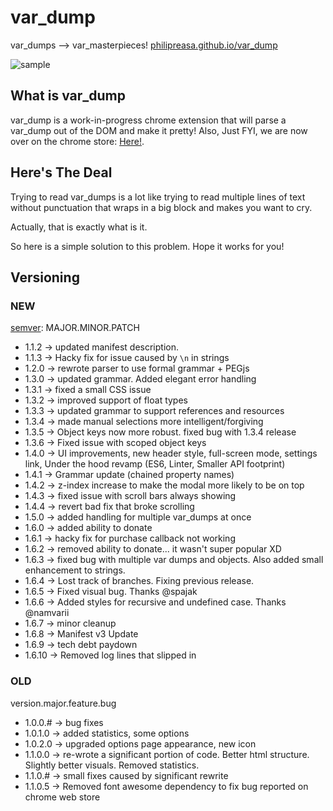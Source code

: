 # var_dump

var_dumps --> var_masterpieces!
[philipreasa.github.io/var_dump](http://philipreasa.github.io/var_dump/)

![sample](https://cloud.githubusercontent.com/assets/1691316/20464548/aca2261e-aefd-11e6-8f81-0abba3357a03.gif)

## What is var_dump

var_dump is a work-in-progress chrome extension that will parse a var_dump out of the DOM and make it pretty!
Also, Just FYI, we are now over on the chrome store: [Here!](https://chrome.google.com/webstore/detail/varmasterpiece/chfhddogiigmfpkcmgfpolalagdcamkl).

## Here's The Deal

Trying to read var_dumps is a lot like trying to read multiple lines of text without punctuation that wraps in a big block and makes you want to cry.

Actually, that is exactly what is it.

So here is a simple solution to this problem. Hope it works for you!

## Versioning

### NEW

[semver](http://semver.org/): MAJOR.MINOR.PATCH

- 1.1.2 -> updated manifest description.
- 1.1.3 -> Hacky fix for issue caused by `\n` in strings
- 1.2.0 -> rewrote parser to use formal grammar + PEGjs
- 1.3.0 -> updated grammar. Added elegant error handling
- 1.3.1 -> fixed a small CSS issue
- 1.3.2 -> improved support of float types
- 1.3.3 -> updated grammar to support references and resources
- 1.3.4 -> made manual selections more intelligent/forgiving
- 1.3.5 -> Object keys now more robust. fixed bug with 1.3.4 release
- 1.3.6 -> Fixed issue with scoped object keys
- 1.4.0 -> UI improvements, new header style, full-screen mode, settings link,
  Under the hood revamp (ES6, Linter, Smaller API footprint)
- 1.4.1 -> Grammar update (chained property names)
- 1.4.2 -> z-index increase to make the modal more likely to be on top
- 1.4.3 -> fixed issue with scroll bars always showing
- 1.4.4 -> revert bad fix that broke scrolling
- 1.5.0 -> added handling for multiple var_dumps at once
- 1.6.0 -> added ability to donate
- 1.6.1 -> hacky fix for purchase callback not working
- 1.6.2 -> removed ability to donate... it wasn't super popular XD
- 1.6.3 -> fixed bug with multiple var dumps and objects. Also added small enhancement to strings.
- 1.6.4 -> Lost track of branches. Fixing previous release.
- 1.6.5 -> Fixed visual bug. Thanks @spajak
- 1.6.6 -> Added styles for recursive and undefined case. Thanks @namvarii
- 1.6.7 -> minor cleanup
- 1.6.8 -> Manifest v3 Update
- 1.6.9 -> tech debt paydown
- 1.6.10 -> Removed log lines that slipped in

### OLD

version.major.feature.bug

- 1.0.0.# -> bug fixes
- 1.0.1.0 -> added statistics, some options
- 1.0.2.0 -> upgraded options page appearance, new icon
- 1.1.0.0 -> re-wrote a significant portion of code. Better html structure. Slightly better visuals. Removed statistics.
- 1.1.0.# -> small fixes caused by significant rewrite
- 1.1.0.5 -> Removed font awesome dependency to fix bug reported on chrome web store
